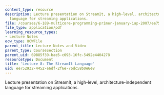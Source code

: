 ```yaml
---
content_type: resource
description: Lecture presentation on StreamIt, a high-level, architecture-independent
  language for streaming applications.
file: /courses/6-189-multicore-programming-primer-january-iap-2007/ee7529324452e6df2f6e76dc58b0e6e8_lec8streamit.pdf
file_type: application/pdf
learning_resource_types:
- Lecture Notes
ocw_type: OCWFile
parent_title: Lecture Notes and Video
parent_type: CourseSection
parent_uid: 69885f30-bae5-c693-16fc-5492e4404278
resourcetype: Document
title: 'Lecture 8: The StreamIt Language'
uid: ee752932-4452-e6df-2f6e-76dc58b0e6e8
---
```

Lecture presentation on StreamIt, a high-level, architecture-independent language for streaming applications.